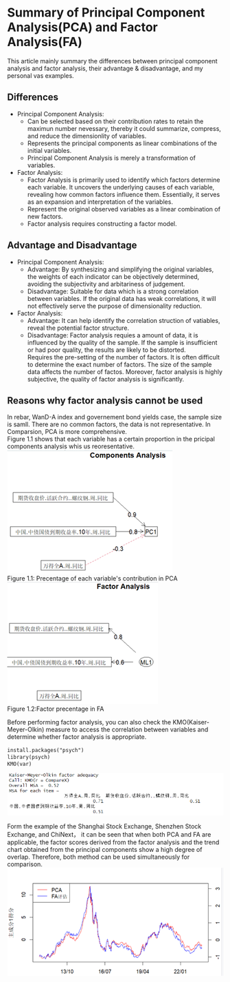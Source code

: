 # Summary of Principal Component Analysis(PCA) and Factor Analysis(FA)
This article mainly summary the differences between principal component analysis and factor analysis, their advantage & disadvantage, and my personal vas examples.

## Differences
- Principal Component Analysis:
  - Can be selected based on their contribution rates to retain the maximun number nevessary, thereby it could summarize, compress, and reduce the dimensionlity of variables.
  - Represents the principal components as linear combinations of the initial variables.
  - Principal Component Analysis is merely a transformation of variables.
- Factor Analysis:
  - Factor Analysis is primarily used to identify which factors determine each variable. It uncovers the underlying causes of each variable, revealing how common factors influence them. Essentially, it serves as an expansion and interpretation of the variables.
  - Represent the original observed variables as a linear combination of new factors.
  - Factor analysis requires constructing a factor model.

## Advantage and Disadvantage
- Principal Component Analysis:
  - Advantage: By synthesizing and simplifying the original variables, the weights of each indicator can be objectively determined, avoiding the subjectivity and arbitariness of judgement.
  - Disadvantage: Suitable for data which is a strong correlation between variables. If the original data has weak correlations, it will not effectively serve the purpose of dimensionality reduction.
- Factor Analysis:
  - Advantage: It can help identify the correlation struction of vatiables, reveal the potential factor structure.
  - Disadvantage: Factor analysis requies a amount of data, it is influenced by the quality of the sample. If the sample is insufficient or had poor quality, the results are likely to be distorted.  
    Requires the pre-setting of the number of factors. It is often difficult to determine the exact number of factors. The size of the sample data affects the number of factos. Moreover, factor analysis is highly subjective, the quality of factor analysis is significantly.

## Reasons why factor analysis cannot be used
In rebar, WanD-A index and governement bond yields case, the sample size is samll. There are no common factors, the data is not representative. In Comparsion, PCA is more comprehensive.  
Figure 1.1 shows that each variable has a certain proportion in the pricipal components analysis whis us reoresentative.   
![Figure 1.1: Precentage of each variable's contribution in PCA](PCA.png)<br/>Figure 1.1: Precentage of each variable's contribution in PCA  <br/>
![Figure 1.2: Factor precentage in FA](FA.png)<br/>   Figure 1.2:Factor precentage in FA  <br/>


Before performing factor analysis, you can also check the KMO(Kaiser-Meyer-Olkin) measure to access the correlation between variables and determine whether factor analysis is appropriate.<br/>
```
install.packages("psych")  
library(psych)  
KMO(var)
```
![Figure 1.3: KMO](KMO.png)

Form the example of the Shanghai Stock Exchange, Shenzhen Stock Exchange, and ChiNext， it can be seen that when both PCA and FA are applicable, the factor scores derived from the factor analysis and the trend chart obtained from the principal components show a high degree of overlap. Therefore, both method can be used simultaneously for comparison.<br/>
![Figure 1.4: PCA and FA](both.png)

